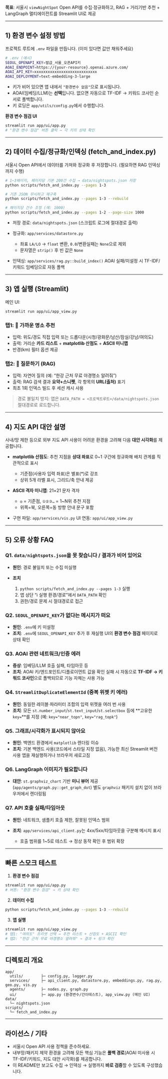 **목표**: 서울시 `viewNightSpot` Open API를 수집·정규화하고, RAG + 거리기반 추천 + LangGraph 멀티에이전트를 Streamlit UI로 제공

---

## 1) 환경 변수 설정 방법

프로젝트 루트에 `.env` 파일을 만듭니다. (이미 있다면 값만 채워주세요)

```bash
# .env (예시)
SEOUL_OPENAPI_KEY=발급_서울_오픈API키
AOAI_ENDPOINT=https://{your-resource}.openai.azure.com/
AOAI_API_KEY=xxxxxxxxxxxxxxxxxxxxxxxxxxxx
AOAI_DEPLOYMENT=text-embedding-3-large
```

* 키가 비어 있으면 앱 내에서 `"환경변수 없음"`으로 표시됩니다.
* AOAI(임베딩/LLM)는 **선택**입니다. 없으면 자동으로 TF-IDF → 키워드 코사인 순서로 폴백합니다.
* 키 로딩은 `app/utils/config.py`에서 수행합니다.

**환경 변수 점검 UI**

```bash
streamlit run app/ui/app.py
# "환경 변수 점검" 버튼 클릭 → 각 키의 상태 확인
```

---

## 2) 데이터 수집/정규화/인덱싱 (fetch_and_index.py)

서울시 Open API에서 데이터를 가져와 정규화 후 저장합니다. (필요하면 RAG 인덱싱까지 수행)

```bash
# 1~3페이지, 페이지당 기본 200건 수집 → data/nightspots.json 저장
python scripts/fetch_and_index.py --pages 1-3

# 기존 JSON 무시하고 재구축
python scripts/fetch_and_index.py --pages 1-3 --rebuild

# 페이지당 건수 조정 (예: 1000)
python scripts/fetch_and_index.py --pages 1-2 --page-size 1000
```

* 저장 경로: `data/nightspots.json` (스크립트 로그에 절대경로 출력)
* 정규화: `app/services/datastore.py`

  * 좌표 `LA/LO` → `float` 변환, `0.0`/변환실패는 `None`으로 제외
  * 문자열은 `strip()` 후 빈 값은 `None`
* 인덱싱: `app/services/rag.py::build_index()`
  AOAI 실패/미설정 시 TF-IDF/키워드 임베딩으로 자동 폴백

---

## 3) 앱 실행 (Streamlit)

메인 UI:

```bash
streamlit run app/ui/app_view.py
```

### 탭1: 📍 가까운 명소 추천

* 입력: 위도/경도 직접 입력 또는 드롭다운(시청/광화문/남산/잠실/강남/여의도)
* 출력: 거리순 **카드 리스트** + **matplotlib 산점도** + **ASCII 미니맵**
* 반경(km) 필터 옵션 제공

### 탭2: 💬 질문하기 (RAG)

* 입력: 자연어 질의 (예: “한강 근처 무료 야경명소 알려줘”)
* 출력: RAG 검색 결과 **요약+스니펫**, 각 항목의 **URL(출처)** 표기
* 최초 1회 인덱스 빌드 후 세션 캐시 사용

> 경로 불일치 방지: 앱은 `DATA_PATH = <프로젝트루트>/data/nightspots.json` 절대경로로 로드합니다.

---

## 4) 지도 API 대안 설명

사내/망 제한 등으로 외부 지도 API 사용이 어려운 환경을 고려해 다음 **대안 시각화**를 제공합니다.

* **matplotlib 산점도**: 추천 지점을 **상대 좌표**로 0~1 구간에 정규화해 배치 관계를 직관적으로 표시

  * 기준점(사용자 입력 좌표)은 별표(*)로 강조
  * 상위 5개 라벨 표시, 그리드/축 안내 제공
* **ASCII 격자 미니맵**: 21×21 문자 격자

  * `◎` = 기준점, `①②③…` = 1~N위 추천 지점
  * 위쪽=북, 오른쪽=동 방향 안내 문구 포함
* 구현 파일: `app/services/vis.py`
  UI 연동: `app/ui/app_view.py`

---

## 5) 오류 상황 FAQ

### Q1. `data/nightspots.json`을 못 찾습니다 / 결과가 비어 있어요

* **원인**: 경로 불일치 또는 수집 미실행
* **조치**

  1. `python scripts/fetch_and_index.py --pages 1-3` 실행
  2. 앱 상단 “ℹ️ 실행 환경/경로”에서 `DATA_PATH` 확인
  3. 권한/경로 문제 시 절대경로로 접근

### Q2. `SEOUL_OPENAPI_KEY`가 없다는 메시지가 떠요

* **원인**: `.env`에 키 미설정
* **조치**: `.env`에 `SEOUL_OPENAPI_KEY` 추가 후 재실행
  UI의 **환경 변수 점검** 페이지로 상태 확인

### Q3. AOAI 관련 네트워크/인증 에러

* **증상**: 임베딩/LLM 호출 실패, 타임아웃 등
* **조치**: AOAI 키/엔드포인트/디플로이먼트 값을 확인
  실패 시 자동으로 **TF-IDF → 키워드 코사인**으로 폴백되므로 기능 자체는 사용 가능

### Q4. `StreamlitDuplicateElementId` (중복 위젯 키 에러)

* **원인**: 동일한 레이블·파라미터 조합의 입력 위젯을 여러 번 사용
* **조치**: 모든 `st.number_input`/`st.text_input`/`st.selectbox` 등에 **고유한 `key=`**를 지정
  (예: `key="near_topn"`, `key="rag_topk"`)

### Q5. 그래프/시각화가 표시되지 않아요

* **원인**: 백엔드 환경에서 `matplotlib` 렌더링 이슈
* **조치**: 기본 백엔드 사용(코드에서 스타일 지정 없음), 가능한 최신 Streamlit 버전 사용
  앱을 재실행하거나 브라우저 새로고침

### Q6. LangGraph 이미지가 필요합니다

* **대안**: `st.graphviz_chart` 기반 **미니 뷰어** 제공 (`app/agents/graph.py::get_graph_dot`)
  별도 `graphviz` 패키지 설치 없이 브라우저에서 렌더링됨

### Q7. API 호출 실패/타임아웃

* **원인**: 네트워크, 샘플키 호출 제한, 잘못된 인덱스 범위
* **조치**: `app/services/api_client.py`는 4xx/5xx/타임아웃을 구분해 메시지 표시

  * 호출 범위를 1~5로 테스트 → 정상 동작 확인 후 범위 확장

---

## 빠른 스모크 테스트

1. **환경 변수 점검**

```bash
streamlit run app/ui/app.py
# 버튼: "환경 변수 점검" → 키 상태 확인
```

2. **데이터 수집**

```bash
python scripts/fetch_and_index.py --pages 1-3 --rebuild
```

3. **앱 실행**

```bash
streamlit run app/ui/app_view.py
# 탭1: "여의도" 프리셋 선택 → 추천 리스트 + 산점도 + ASCII 확인
# 탭2: "한강 근처 무료 야경명소 알려줘" → 결과 + 링크 확인
```

---

## 디렉토리 개요

```
app/
  utils/        ├─ config.py, logger.py
  services/     ├─ api_client.py, datastore.py, embeddings.py, rag.py, geo.py, vis.py
  agents/       ├─ nodes.py, graph.py
  ui/           ├─ app.py (환경변수/간이테스트), app_view.py (메인 UI)
data/
  └─ nightspots.json
scripts/
  └─ fetch_and_index.py
```

---

## 라이선스 / 기타

* 서울시 Open API 사용 정책을 준수하세요.
* 내부망/패키지 제약 환경을 고려해 모든 핵심 기능은 **폴백 경로**(AOAI 미사용 시 TF-IDF/키워드, 지도 대안 시각화)를 제공합니다.
* 이 README만 보고도 수집 → 인덱싱 → 실행까지 **바로 검증**할 수 있도록 구성했습니다.
